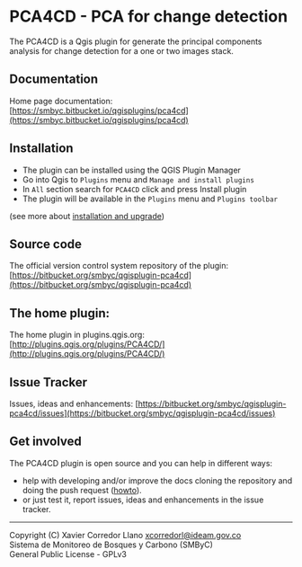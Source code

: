 # PCA4CD - PCA for change detection #

The PCA4CD is a Qgis plugin for generate the principal components analysis for change detection for a one or two images stack.

## Documentation

Home page documentation: [https://smbyc.bitbucket.io/qgisplugins/pca4cd](https://smbyc.bitbucket.io/qgisplugins/pca4cd)

## Installation

- The plugin can be installed using the QGIS Plugin Manager
- Go into Qgis to `Plugins` menu and `Manage and install plugins`
- In `All` section search for `PCA4CD` click and press Install plugin
- The plugin will be available in the `Plugins` menu and `Plugins toolbar`

(see more about [installation and upgrade](https://smbyc.bitbucket.io/qgisplugins/pca4cd/installation))

## Source code

The official version control system repository of the plugin:
[https://bitbucket.org/smbyc/qgisplugin-pca4cd](https://bitbucket.org/smbyc/qgisplugin-pca4cd)

## The home plugin:

The home plugin in plugins.qgis.org: [http://plugins.qgis.org/plugins/PCA4CD/](http://plugins.qgis.org/plugins/PCA4CD/)

## Issue Tracker

Issues, ideas and enhancements: [https://bitbucket.org/smbyc/qgisplugin-pca4cd/issues](https://bitbucket.org/smbyc/qgisplugin-pca4cd/issues)

## Get involved

The PCA4CD plugin is open source and you can help in different ways:

* help with developing and/or improve the docs cloning the repository and doing the push request ([howto](https://confluence.atlassian.com/bitbucket/fork-a-teammate-s-repository-774243391.html)).
* or just test it, report issues, ideas and enhancements in the issue tracker.

***

Copyright (C) Xavier Corredor Llano <xcorredorl@ideam.gov.co>  
Sistema de Monitoreo de Bosques y Carbono (SMByC)  
General Public License - GPLv3
